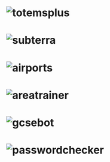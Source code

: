 # ![totemsplus](https://user-images.githubusercontent.com/67003539/181014913-6bdfb90f-4e44-4415-9d18-6eae4c690578.png)
# ![subterra](https://user-images.githubusercontent.com/67003539/181014770-9b0578ac-bb53-4254-bb93-85d0ccc37357.png)
# ![airports](https://user-images.githubusercontent.com/67003539/181014788-6af1844c-2729-400d-97b1-347d3dd8fc48.png)
# ![areatrainer](https://user-images.githubusercontent.com/67003539/181014812-c28a20b3-5dab-4985-a07f-f19890a3af3e.png)
# ![gcsebot](https://user-images.githubusercontent.com/67003539/181014842-09eb25bf-7a0c-4312-a4b5-f75e0f2fd910.png)
# ![passwordchecker](https://user-images.githubusercontent.com/67003539/181014869-cbe88c77-692c-4be9-a725-c18a1c0ddd26.png)

